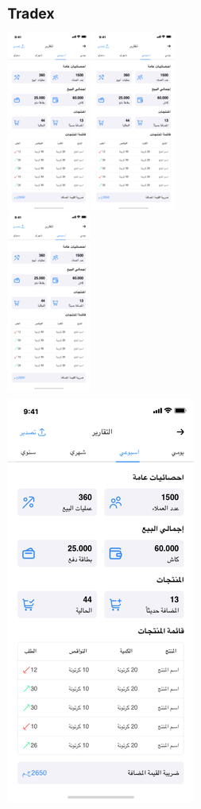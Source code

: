 # Tradex
<p float="left">
  <img src="https://github.com/nouraldinMedhat/Tradex/blob/main/images/report%20design.png" width="33%" />
  <img src="https://github.com/nouraldinMedhat/Tradex/blob/main/images/report%20design.png" width="33%" /> 
  <img src="https://github.com/nouraldinMedhat/Tradex/blob/main/images/report%20design.png" width="33%" />
</p>

![alt text](https://github.com/nouraldinMedhat/Tradex/blob/main/images/report%20design.png)
